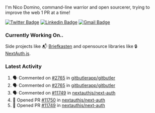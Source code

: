 
I'm Nico Domino, command-line warrior and open sourcerer, trying to improve the web 1 PR at a time!

[![Twitter Badge](https://img.shields.io/badge/-@ndom91-1ca0f1?style=flat-square&labelColor=1ca0f1&logo=twitter&logoColor=white&link=https://twitter.com/ndom91)](https://twitter.com/ndom91) [![Linkedin Badge](https://img.shields.io/badge/-ndom91-blue?style=flat-square&logo=Linkedin&logoColor=white&link=https://www.linkedin.com/in/ndom91/)](https://www.linkedin.com/in/ndom91/) [![Gmail Badge](https://img.shields.io/badge/-yo@ndo.dev-c14438?style=flat-square&logo=mail.ru&logoColor=white&link=mailto:yo@ndo.dev)](mailto:yo@ndo.dev)

### Currently Working On..

Side projects like 📬 [Briefkasten](https://briefkastenhq.com) and opensource libraries like 🔒 [NextAuth.js](https://github.com/nextauthjs/next-auth).

<!--START_SECTION_PROFILE_VIEWS:readme-info-->
<!--END_SECTION_PROFILE_VIEWS:readme-info-->

<!--START_SECTION_DAILY_COMMIT:readme-info-->
<!--END_SECTION_DAILY_COMMIT:readme-info-->

<!--START_SECTION_WEEKLY_COMMIT:readme-info-->
<!--END_SECTION_WEEKLY_COMMIT:readme-info-->

### Latest Activity

<!--START_SECTION:activity-->
1. 🗣 Commented on [#2765](https://github.com/gitbutlerapp/gitbutler/issues/2765#issuecomment-2324102418) in [gitbutlerapp/gitbutler](https://github.com/gitbutlerapp/gitbutler)
2. 🗣 Commented on [#2765](https://github.com/gitbutlerapp/gitbutler/issues/2765#issuecomment-2323918863) in [gitbutlerapp/gitbutler](https://github.com/gitbutlerapp/gitbutler)
3. 🗣 Commented on [#11749](https://github.com/nextauthjs/next-auth/pull/11749#issuecomment-2323401694) in [nextauthjs/next-auth](https://github.com/nextauthjs/next-auth)
4. 💪 Opened PR [#11750](https://github.com/nextauthjs/next-auth/pull/11750) in [nextauthjs/next-auth](https://github.com/nextauthjs/next-auth)
5. 💪 Opened PR [#11749](https://github.com/nextauthjs/next-auth/pull/11749) in [nextauthjs/next-auth](https://github.com/nextauthjs/next-auth)
<!--END_SECTION:activity-->
